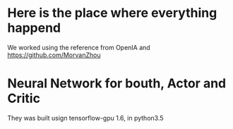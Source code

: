 # Here is the place where everything happend 
We worked using the reference from OpenIA and https://github.com/MorvanZhou

# Neural Network for bouth, Actor and Critic
They was built usign tensorflow-gpu 1.6, in python3.5

